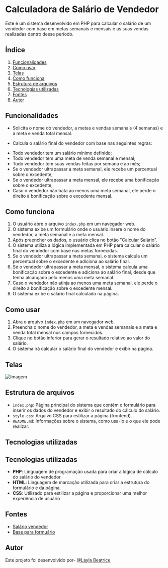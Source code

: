 # Calculadora de Salário de Vendedor
 
Este é um sistema desenvolvido em PHP para calcular o salário de um vendedor com base em metas semanais e mensais e as suas vendas realizadas dentro desse período.
 
## Índice
 
1. [Funcionalidades](#funcionalidades)
2. [Como usar](#como-usar)
3. [Telas](#telas)
4. [Como funciona](#como-funciona)
5. [Estrutura de arquivos](#estrutura-de-arquivos)
6. [Tecnologias utilizadas](#tecnologias-utilizadas)
7. [Fontes](#fontes)
8. [Autor](#autor)
 
## Funcionalidades
 
- Solicita o nome do vendedor, a metas e vendas semanais (4 semanas) e a meta e venda total mensal.
* Calcula o salário final do vendedor com base nas seguintes regras:
- Todo vendedor tem um salário mínimo definido;
- Todo vendedor tem uma meta de venda semanal e mensal;
- Todo vendedor tem suas vendas feitas por semana e ao mês;
- Se o vendedor ultrapassar a meta semanal, ele recebe um percentual sobre o excedente;
- Se o vendedor ultrapassar a meta mensal, ele recebe uma bonificação sobre o excedente;
- Caso o vendedor não bata ao menos uma meta semanal, ele perde o direito à bonificação sobre o excedente mensal.

## Como funciona

1. O usuário abre o arquivo `index.php` em um navegador web.
2. O sistema exibe um formulário onde o usuário insere o nome do vendedor, a meta semanal e a meta mensal.
3. Após preencher os dados, o usuário clica no botão "Calcular Salário".
4. O sistema utiliza a lógica implementada em PHP para calcular o salário final do vendedor com base nas metas fornecidas.
5. Se o vendedor ultrapassar a meta semanal, o sistema calcula um percentual sobre o excedente e adiciona ao salário final.
6. Se o vendedor ultrapassar a meta mensal, o sistema calcula uma bonificação sobre o excedente e adiciona ao salário final, desde que tenha alcançado pelo menos uma meta semanal.
7. Caso o vendedor não atinja ao menos uma meta semanal, ele perde o direito à bonificação sobre o excedente mensal.
8. O sistema exibe o salário final calculado na página.
 
## Como usar
 
1. Abra o arquivo `index.php` em um navegador web.
2. Preencha o nome do vendedor, a meta e vendas semanais e a meta e venda total mensal nos campos fornecidos.
3. Clique no botão inferior para gerar o resultado relativo ao valor do salário.
4. O sistema irá calcular o salário final do vendedor e exibir na página.

## Telas

![Imagem](img/img1.png)
 
## Estrutura de arquivos
 
- `index.php`: Página principal do sistema que contém o formulário para inserir os dados do vendedor e exibir o resultado do cálculo do salário.
- `style.css`: Arquivo CSS para estilizar a página (frontend).
- `README.md`:  Informações sobre o sistema, como usa-lo e o que ele pode realizar.
 
## Tecnologias utilizadas
 
## Tecnologias utilizadas
 
- **PHP**: Linguagem de programação usada para criar a lógica de cálculo do salário do vendedor.
- **HTML**: Linguagem de marcação utilizada para criar a estrutura do formulário e da página.
- **CSS**: Utilizado para estilizar a página e proporcionar uma melhor experiência de usuário

## Fontes

- [Salário vendedor](https://www.aen.pr.gov.br/Noticia/Maior-do-Brasil-governador-confirma-novo-Piso-Regional-que-vai-de-R-18-mil-R-21-mil#:~:text=Na%20primeira%2C%20que%20contempla%20os,de%20R%24%201.927%2C02)
- [Base para formuário](https://www.devmedia.com.br/customizando-formularios-com-css/37212)
 
## Autor


Este projeto foi desenvolvido por- [@Layla Beatrice](https://www.github.com/laylabtrice)
